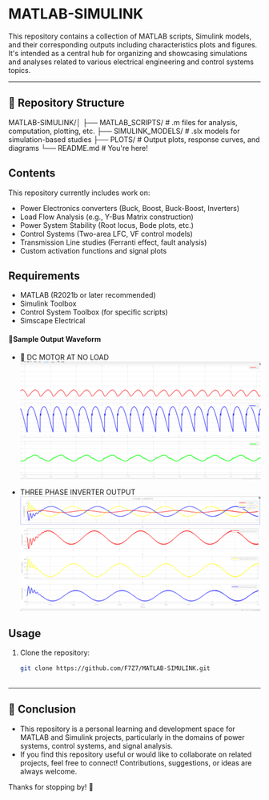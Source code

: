 # MATLAB-SIMULINK 

This repository contains a collection of MATLAB scripts, Simulink models, and their corresponding outputs including characteristics plots and figures. It's intended as a central hub for organizing and showcasing simulations and analyses related to various electrical engineering and control systems topics.

---

## 📁 Repository Structure
MATLAB-SIMULINK/│
├── MATLAB_SCRIPTS/ # .m files for analysis, computation, plotting, etc. 
├── SIMULINK_MODELS/ # .slx models for simulation-based studies 
├── PLOTS/ # Output plots, response curves, and diagrams 
└── README.md # You're here!


##  Contents

This repository currently includes work on:

- Power Electronics converters (Buck, Boost, Buck-Boost, Inverters)
- Load Flow Analysis (e.g., Y-Bus Matrix construction)
- Power System Stability (Root locus, Bode plots, etc.)
- Control Systems (Two-area LFC, VF control models)
- Transmission Line studies (Ferranti effect, fault analysis)
- Custom activation functions and signal plots

##  Requirements

- MATLAB (R2021b or later recommended)
- Simulink Toolbox
- Control System Toolbox (for specific scripts)
- Simscape Electrical

#### 🔌Sample Output Waveform
- 🔌 DC MOTOR AT NO LOAD
![DC Motor No Load](PLOTS/dcmotor_no_load.png)

- THREE PHASE INVERTER OUTPUT
![Three Phase Inverter Output](PLOTS/threephase_inverter_output.png)



##  Usage

1. Clone the repository:
   ```bash
   git clone https://github.com/F7Z7/MATLAB-SIMULINK.git

   
   
---

## 🙌 Conclusion

- This repository is a personal learning and development space for MATLAB and Simulink projects, particularly in the domains of power systems, control systems, and signal analysis.
- If you find this repository useful or would like to collaborate on related projects, feel free to connect! Contributions, suggestions, or ideas are always welcome.

Thanks for stopping by! 🚀


